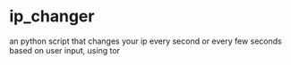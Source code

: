 # ip_changer
an python script that changes your ip every second or every few seconds based on user input, using tor
